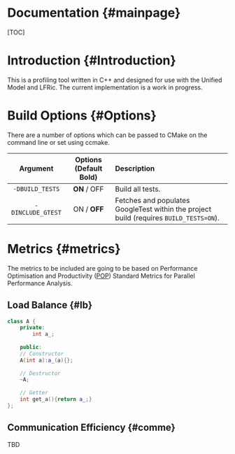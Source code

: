 Documentation {#mainpage}
=============
[TOC]

# Introduction {#Introduction}

This is a profiling tool written in C++ and designed for use with the Unified
Model and LFRic.
The current implementation is a work in progress.

# Build Options {#Options}

There are a number of options which can be passed to CMake on the command line
or set using ccmake.

Argument | Options (Default **Bold**)| Description
:---:|:---:|:---
 `-DBUILD_TESTS`   |  **ON** / OFF | Build all tests.
 `-DINCLUDE_GTEST` |  ON / **OFF** | Fetches and populates GoogleTest within the project build (requires `BUILD_TESTS=ON`).


# Metrics  {#metrics}

The metrics to be included are going to be based on Performance Optimisation
and Productivity (<a href="https://pop-coe.eu/node/69">POP</a>) Standard Metrics 
for Parallel Performance Analysis.

## Load Balance {#lb}

~~~~~~~~~~~~~~~~~~~~~~~cpp
class A {
    private:
        int a_;
        
    public:
    // Constructor
    A(int a):a_(a){};
    
    // Destructor
    ~A;
    
    // Getter
    int get_a(){return a_;}
};
~~~~~~~~~~~~~~~~~~~~~~~

## Communication Efficiency {#comme}

TBD